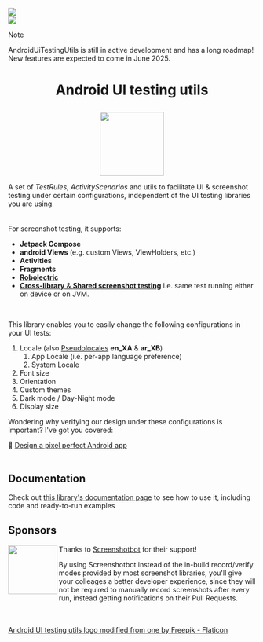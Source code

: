 [![](https://jitpack.io/v/sergio-sastre/AndroidUiTestingUtils.svg)](https://jitpack.io/#sergio-sastre/AndroidUiTestingUtils)</br>
<a href="https://androidweekly.net/issues/issue-508">
<img src="https://androidweekly.net/issues/issue-508/badge">
</a>
> [!NOTE]  
> AndroidUiTestingUtils is still in active development and has a long roadmap!</br>
> New features are expected to come in June 2025.</br>


# <p align="center">Android UI testing utils</p>

<p align="center">
<img width="130" src="https://user-images.githubusercontent.com/6097181/172724660-778176b0-a6b0-4aad-b6b4-7115ad4fc7f3.png">
</p>

A set of *TestRules*, *ActivityScenarios* and utils to facilitate UI & screenshot testing under
certain configurations, independent of the UI testing libraries you are using.
<br clear="left"/>
</br></br>
For screenshot testing, it supports:
 - **Jetpack Compose**
 - **android Views** (e.g. custom Views, ViewHolders, etc.)
 - **Activities**
 - **Fragments**
 - [**Robolectric**](https://sergio-sastre.gitbook.io/androiduitestingutils/setup/robolectric-setup)
 - [**Cross-library** & **Shared screenshot testing**](https://sergio-sastre.gitbook.io/androiduitestingutils/setup/cross-library-setup) i.e. same test running either on device or on JVM.
</br>

This library enables you to easily change the following configurations in your UI tests:

1. Locale (also [Pseudolocales](https://developer.android.com/guide/topics/resources/pseudolocales#:~:text=4%20or%20earlier%3A-,On%20the%20device%2C%20open%20the%20Settings%20app%20and%20tap%20Languages,language%20(see%20figure%203)) **en_XA** & **ar_XB**)
    1. App Locale (i.e. per-app language preference)
    2. System Locale
2. Font size
3. Orientation
4. Custom themes
5. Dark mode / Day-Night mode
6. Display size

Wondering why verifying our design under these configurations is important? I've got you covered:

🎨 [Design a pixel perfect Android app](https://sergiosastre.hashnode.dev/design-a-pixel-perfect-android-app-with-screenshot-testing)
</br></br>

## Documentation
Check out [this library's documentation page](https://sergio-sastre.gitbook.io/androiduitestingutils/) to see how to use it, including code and ready-to-run examples  

## Sponsors

Thanks to [Screenshotbot](https://screenshotbot.io) for their support!
[<img align="left" width="100" src="https://user-images.githubusercontent.com/6097181/192350235-b3b5dc63-e7e7-48da-bdb6-851a130aaf8d.png">](https://screenshotbot.io)

By using Screenshotbot instead of the in-build record/verify modes provided by most screenshot
libraries, you'll give your colleages a better developer experience, since they will not be required
to manually record screenshots after every run, instead getting notifications on their Pull
Requests.
<br clear="left"/>

</br></br>
<a href="https://www.flaticon.com/free-icons/ninja" title="ninja icons">Android UI testing utils
logo modified from one by Freepik - Flaticon</a>

